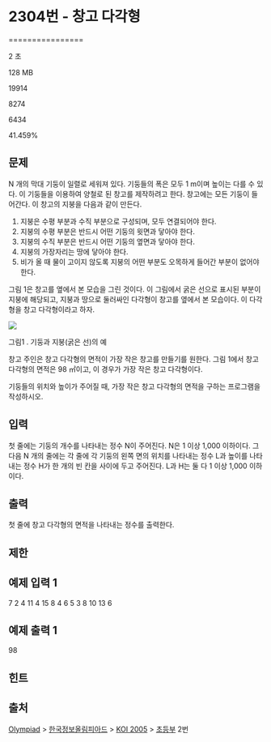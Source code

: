 # 2304번 - 창고 다각형


================

2 초

128 MB

19914

8274

6434

41.459%

문제
--

N 개의 막대 기둥이 일렬로 세워져 있다. 기둥들의 폭은 모두 1 m이며 높이는 다를 수 있다. 이 기둥들을 이용하여 양철로 된 창고를 제작하려고 한다. 창고에는 모든 기둥이 들어간다. 이 창고의 지붕을 다음과 같이 만든다.

1.  지붕은 수평 부분과 수직 부분으로 구성되며, 모두 연결되어야 한다.
2.  지붕의 수평 부분은 반드시 어떤 기둥의 윗면과 닿아야 한다.
3.  지붕의 수직 부분은 반드시 어떤 기둥의 옆면과 닿아야 한다.
4.  지붕의 가장자리는 땅에 닿아야 한다.
5.  비가 올 때 물이 고이지 않도록 지붕의 어떤 부분도 오목하게 들어간 부분이 없어야 한다.

그림 1은 창고를 옆에서 본 모습을 그린 것이다. 이 그림에서 굵은 선으로 표시된 부분이 지붕에 해당되고, 지붕과 땅으로 둘러싸인 다각형이 창고를 옆에서 본 모습이다. 이 다각형을 창고 다각형이라고 하자.

![](/JudgeOnline/upload/201011/cd.png)

그림1 . 기둥과 지붕(굵은 선)의 예

창고 주인은 창고 다각형의 면적이 가장 작은 창고를 만들기를 원한다. 그림 1에서 창고 다각형의 면적은 98 ㎡이고, 이 경우가 가장 작은 창고 다각형이다.

기둥들의 위치와 높이가 주어질 때, 가장 작은 창고 다각형의 면적을 구하는 프로그램을 작성하시오.

입력
--

첫 줄에는 기둥의 개수를 나타내는 정수 N이 주어진다. N은 1 이상 1,000 이하이다. 그 다음 N 개의 줄에는 각 줄에 각 기둥의 왼쪽 면의 위치를 나타내는 정수 L과 높이를 나타내는 정수 H가 한 개의 빈 칸을 사이에 두고 주어진다. L과 H는 둘 다 1 이상 1,000 이하이다.

출력
--

첫 줄에 창고 다각형의 면적을 나타내는 정수를 출력한다.

제한
--

예제 입력 1
-------

7
2 4
11 4
15 8
4 6
5 3
8 10
13 6

예제 출력 1
-------

98

힌트
--

출처
--

[Olympiad](/category/2) > [한국정보올림피아드](/category/55) > [KOI 2005](/category/71) > [초등부](/category/detail/370) 2번